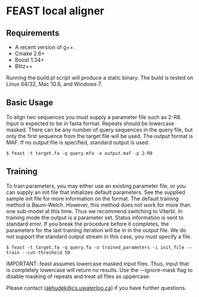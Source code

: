 FEAST local aligner
===================

Requirements
------------

* A recent version of g++.
* Cmake 2.6+
* Boost 1.34+ 
* Blitz++

Running the build.pl script will produce a static binary. The build is
tested on Linux 64/32, Mac 10.6, and Windows 7.

Basic Usage
-----------

To align two sequences you must supply a parameter file such as 2-R8. 
Input is expected to be in fasta format. Repeats should be lowercase
masked. There can be any number of query sequences in the query file,
but only the first sequence from the target file will be used. The
output format is MAF. If no output file is specified, standard output
is used.

`$ feast -t target.fa -q query.mfa -o output.maf -p 2-R8`

Training
--------

To train parameters, you may either use an existing parameter file, or
you can supply an init file that initializes default parameters. See
the supplied sample init file for more information on the format. 
The default training method is Baum-Welch. However, this method does
not work for more than one sub-model at this time. Thus we recommend
switching to Viterbi.  In training mode the output is a parameter set.
Status information is sent to standard error. If you break the 
procedure before it completes, the parameters for the last training
iteration will be in in the output file. We do not support the
standard output stream in this case, you must specify a file.

`$ feast -t target.fa -q query.fa -o trained_parameters -i init_file --train --cut-threshold 50`

IMPORTANT: feast assumes lowercase masked input files. Thus,
input that is completely lowercase will return no results. Use
the --ignore-mask flag to disable masking of repeats and treat
all files as uppercase.

Please contact (akhudek@cs.uwaterloo.ca) if you have further questions.


